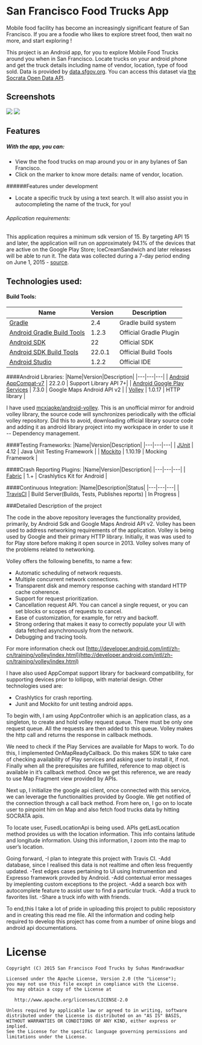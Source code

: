 # San Francisco Food Trucks App

Mobile food facility has become an increasingly significant feature of San Francisco. If you are a foodie who likes to explore street food, then wait no more, and start exploring !

This project is an Android app, for you to explore Mobile Food Trucks around you when in San Francisco. Locate trucks on your android phone and get the truck details including name of vendor, location, type of food sold. Data is provided by [data.sfgov.org](https://data.sfgov.org/). You can access this dataset via [the Socrata Open Data API](http://dev.socrata.com/).

## Screenshots
<img src="http://i.imgur.com/7mFoJL8m.png">          <img src="http://i.imgur.com/chr8LtPm.png">

## Features

##### With the app, you can:
- View the the food trucks on map around you or in any bylanes of San Francisco.
- Click on the marker to know more details: name of vendor, location.

######Features under development
- Locate a specific truck by using a text search. It will also assist you in autocompleting the name of the truck, for you!  

###### Application requirements:
This application requires a minimum sdk version of 15. By targeting API 15 and later, the application will run on approximately 94.1% of the devices that are active on the Google Play Store; IceCreamSandwich and later releases will be able to run it. The data was collected during a 7-day period ending on June 1, 2015 - [source](http://developer.android.com/intl/zh-CN/about/dashboards/index.html).

## Technologies used:
#### Build Tools:
|Name|Version|Description|
|---|---|---|
| [Gradle](http://gradle.org/docs/current/release-notes) | 2.4 | Gradle build system |
| [Android Gradle Build Tools](http://tools.android.com/tech-docs/new-build-system) | 1.2.3 | Official Gradle Plugin |
| [Android SDK](http://developer.android.com/tools/revisions/platforms.html#5.1) | 22 | Official SDK |
| [Android SDK Build Tools](http://developer.android.com/tools/revisions/build-tools.html) | 22.0.1 | Official Build Tools |
| [Android Studio](http://tools.android.com/recent) | 1.2.2 | Official IDE |

####Android Libraries:
|Name|Version|Description|
|---|---|---|
| [Android AppCompat-v7](http://developer.android.com/tools/support-library/features.html#v7-appcompat) | 22.2.0 | Support Library API 7+|
| [Android Google Play Services](https://developer.android.com/google/play-services/index.html) | 7.3.0 | Google Maps Android API v2 |
| [Volley](http://developer.android.com/training/volley/index.html) | 1.0.17 | HTTP library |

I have used [mcxiaoke/android-volley](https://github.com/mcxiaoke/android-volley). This is an unofficial mirror for android volley library, the source code will synchronizes periodically with the official volley repository. Did this to avoid, downloading official library source code and adding it as android library project into my workspace in order to use it -- Dependency management. 


####Testing Frameworks:
|Name|Version|Description|
|---|---|---|
| [JUnit](https://github.com/junit-team/junit) | 4.12 | Java Unit Testing Framework |
| [Mockito](https://github.com/mockito/mockito) | 1.10.19 | Mocking Framework |

####Crash Reporting Plugins:
|Name|Version|Description|
|---|---|---|
| [Fabric](https://dev.twitter.com/crashlytics/android) | 1.+ | Crashlytics Kit for Android |

####Continuous Integration:
|Name|Description|Status|
|---|---|---|
| [TravisCI](http://docs.travis-ci.com/user/languages/android/) | Build Server(Builds, Tests, Publishes reports) | In Progress |

###Detailed Description of the project

The code in the above repository leverages the functionality provided, primarily, by Android Sdk and Google Maps Android API v2. Volley has been used to address networking requirements of the application. Volley is being used by Google and their primary HTTP library. Initially, it was was used to for Play store before making it open source in 2013. Volley solves many of the problems related to networking.

Volley offers the following benefits, to name a few:
- Automatic scheduling of network requests.
- Multiple concurrent network connections.
- Transparent disk and memory response caching with standard HTTP cache coherence.
- Support for request prioritization.
- Cancellation request API. You can cancel a single request, or you can set blocks or scopes of requests to cancel.
- Ease of customization, for example, for retry and backoff.
- Strong ordering that makes it easy to correctly populate your UI with data fetched asynchronously from the network.
- Debugging and tracing tools.

For more information check out
[http://developer.android.com/intl/zh-cn/training/volley/index.html](http://developer.android.com/intl/zh-cn/training/volley/index.html)

I have also used AppCompat support library for backward compatibility, for supporting devices prior to lollipop, with material design. Other technologies used are:
- Crashlytics for crash reporting.
- Junit and Mockito for unit testing android apps.

To begin with, I am using AppController which is an application class, as a singleton, to create and hold volley request queue. There must be only one request queue. All the requests are then added to this queue. Volley makes the http call and returns the response in callback methods.

We need to check if the Play Services are available for Maps to work. To do this, I implemented OnMapReadyCallback. Do this makes SDK to take care of checking availability of Play services and asking user to install it, if not. Finally when all the prerequisites are fulfilled, reference to map object is available in it’s callback method. Once we get this reference, we are ready to use Map Fragment view provided by APIs.

Next up, I initialize the google api client, once connected with this service, we can leverage the functionalities provided by Google. We get notified of the connection through a call back method. From here on, I go on to locate user to pinpoint him on Map and also fetch food trucks data by hitting SOCRATA apis.

To locate user, FusedLocationApi is being used. APIs getLastLocation method provides us with the location information. This info contains latitude and longitude information. Using this information, I zoom into the map to user’s location.

Going forward, 
-I plan to integrate this project with Travis CI. 
-Add database, since I realised this data is not realtime and often less frequently updated.
-Test edges cases pertaining to UI using Instrumention and Expresso framework provded by Android.
-Add contextual error messages by imeplenting custom exceptions to the project. 
-Add a search box with autocomplete feature to assist user to find a particular truck.
-Add a truck to favorites list.
-Share a truck info with with friends.

To end,this I take a lot of pride in uploading this project to public reposistory and in creating this read me file. All the information and coding help required to develop this project has come from a number of onine blogs and android api documentations. 

License
=========

    Copyright (C) 2015 San Francisco Food Trucks by Suhas Mandrawadkar
   
    Licensed under the Apache License, Version 2.0 (the "License");
    you may not use this file except in compliance with the License.
    You may obtain a copy of the License at

       http://www.apache.org/licenses/LICENSE-2.0

    Unless required by applicable law or agreed to in writing, software
    distributed under the License is distributed on an "AS IS" BASIS,
    WITHOUT WARRANTIES OR CONDITIONS OF ANY KIND, either express or implied.
    See the License for the specific language governing permissions and
    limitations under the License.
